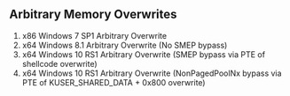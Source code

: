 Arbitrary Memory Overwrites
---

1. x86 Windows 7 SP1 Arbitrary Overwrite
2. x64 Windows 8.1 Arbitrary Overwrite (No SMEP bypass)
3. x64 Windows 10 RS1 Arbitrary Overwrite (SMEP bypass via PTE of shellcode overwrite)
4. x64 Windows 10 RS1 Arbitrary Overwrite (NonPagedPoolNx bypass via PTE of KUSER_SHARED_DATA + 0x800 overwrite)
